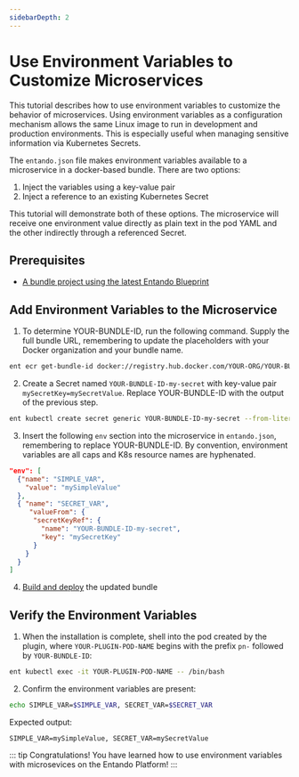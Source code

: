 ```yaml
---
sidebarDepth: 2
---
```


# Use Environment Variables to Customize Microservices

This tutorial describes how to use environment variables to customize the behavior of microservices. Using environment variables as a configuration mechanism allows the same Linux image to run in development and production environments. This is especially useful when managing sensitive information via Kubernetes Secrets.

The `entando.json` file makes environment variables available to a microservice in a docker-based bundle. There are two options:
1. Inject the variables using a key-value pair
2. Inject a reference to an existing Kubernetes Secret 

This tutorial will demonstrate both of these options. The microservice will receive one environment value directly as plain text in the pod YAML and the other indirectly through a referenced Secret.

## Prerequisites
* [A bundle project using the latest Entando Blueprint](../create/ms/generate-microservices-and-micro-frontends.md) 

## Add Environment Variables to the Microservice
1. To determine YOUR-BUNDLE-ID, run the following command. Supply the full bundle URL, remembering to update the placeholders with your Docker organization and your bundle name.
```sh
ent ecr get-bundle-id docker://registry.hub.docker.com/YOUR-ORG/YOUR-BUNDLE
```

2. Create a Secret named `YOUR-BUNDLE-ID-my-secret` with key-value pair `mySecretKey=mySecretValue`. Replace YOUR-BUNDLE-ID with the output of the previous step. 
```sh
ent kubectl create secret generic YOUR-BUNDLE-ID-my-secret --from-literal=mySecretKey=mySecretValue -n entando
```

3. Insert the following `env` section into the microservice in `entando.json`, remembering to replace YOUR-BUNDLE-ID. By convention, environment variables are all caps and K8s resource names are hyphenated.
```json
"env": [
  {"name": "SIMPLE_VAR",
    "value": "mySimpleValue" 
  },
  { "name": "SECRET_VAR",
     "valueFrom": {
      "secretKeyRef": {
        "name": "YOUR-BUNDLE-ID-my-secret", 
        "key": "mySecretKey"
      }
    }
  }
]
```
4. [Build and deploy](../create/pb/publish-project-bundle.md) the updated bundle

## Verify the Environment Variables

1. When the installation is complete, shell into the pod created by the plugin, where `YOUR-PLUGIN-POD-NAME` begins with the prefix `pn-` followed by `YOUR-BUNDLE-ID`:
```sh
ent kubectl exec -it YOUR-PLUGIN-POD-NAME -- /bin/bash
```

2. Confirm the environment variables are present:
```sh
echo SIMPLE_VAR=$SIMPLE_VAR, SECRET_VAR=$SECRET_VAR
```
Expected output:
```text
SIMPLE_VAR=mySimpleValue, SECRET_VAR=mySecretValue
```

::: tip Congratulations!
You have learned how to use environment variables with microsevices on the Entando Platform!
:::


